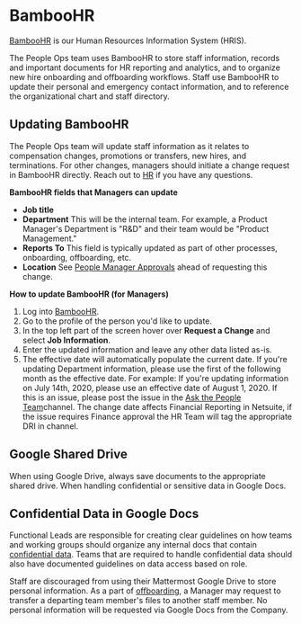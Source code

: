 # BambooHR

[BambooHR](https://mattermost.bamboohr.com/home/) is our Human Resources Information System (HRIS).

The People Ops team uses BambooHR to store staff information, records and important documents for HR reporting and analytics, and to organize new hire onboarding and offboarding workflows. Staff use BambooHR to update their personal and emergency contact information, and to reference the organizational chart and staff directory.

## Updating BambooHR

The People Ops team will update staff information as it relates to compensation changes, promotions or transfers, new hires, and terminations. For other changes, managers should initiate a change request in BambooHR directly. Reach out to [HR](https://handbook.mattermost.com/operations/workplace/people#team) if you have any questions.

**BambooHR fields that Managers can update**

* **Job title**
* **Department** This will be the internal team. For example, a Product Manager's Department is "R&D" and their team would be "Product Management."
* **Reports To** This field is typically updated as part of other processes, onboarding, offboarding, etc.
* **Location** See [People Manager Approvals](https://handbook.mattermost.com/contributors/onboarding/manager-onboarding-1#people-manager-approvals) ahead of requesting this change.

**How to update BambooHR (for Managers)**

1. Log into [BambooHR](https://mattermost.bamboohr.com/login).
2. Go to the profile of the person you'd like to update.
3. In the top left part of the screen hover over **Request a Change** and select **Job Information**.
4. Enter the updated information and leave any other data listed as-is.
5. The effective date will automatically populate the current date. If you're updating Department information, please use the first of the following month as the effective date. For example: If you're updating information on July 14th, 2020, please use an effective date of August 1, 2020. If this is an issue, please post the issue in the [Ask the People Team](https://community.mattermost.com/private-core/channels/ask-people-team)channel. The change date affects Financial Reporting in Netsuite, if the issue requires Finance approval the HR Team will tag the appropriate DRI in channel.

## Google Shared Drive

When using Google Drive, always save documents to the appropriate shared drive. When handling confidential or sensitive data in Google Docs.

## Confidential Data in Google Docs

Functional Leads are responsible for creating clear guidelines on how teams and working groups should organize any internal docs that contain [confidential data](https://handbook.mattermost.com/operations/operations/company-processes/publishing/publishing-guidelines/confidentiality-guidelines). Teams that are required to handle confidential data should also have documented guidelines on data access based on role.

Staff are discouraged from using their Mattermost Google Drive to store personal information. As a part of [offboarding](https://handbook.mattermost.com/operations/workplace/people/offboarding), a Manager may request to transfer a departing team member's files to another staff member. No personal information will be requested via Google Docs from the Company.
